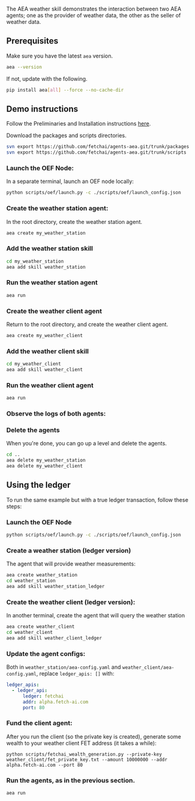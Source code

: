 The AEA weather skill demonstrates the interaction between two AEA agents; one as the provider of weather data, the other as the seller of weather data.


## Prerequisites

Make sure you have the latest `aea` version.

``` bash
aea --version
```

If not, update with the following.

``` bash
pip install aea[all] --force --no-cache-dir
```

## Demo instructions

Follow the Preliminaries and Installation instructions <a href="../quickstart" target=_blank>here</a>.


Download the packages and scripts directories.
``` bash
svn export https://github.com/fetchai/agents-aea.git/trunk/packages
svn export https://github.com/fetchai/agents-aea.git/trunk/scripts
```


### Launch the OEF Node:
In a separate terminal, launch an OEF node locally:
``` bash
python scripts/oef/launch.py -c ./scripts/oef/launch_config.json
```

### Create the weather station agent:
In the root directory, create the weather station agent.
``` bash
aea create my_weather_station
```


### Add the weather station skill 
``` bash
cd my_weather_station
aea add skill weather_station
```


### Run the weather station agent

``` bash
aea run
```


### Create the weather client agent
Return to the root directory, and create the weather client agent.
``` bash
aea create my_weather_client
```


### Add the weather client skill 
``` bash
cd my_weather_client
aea add skill weather_client
```


### Run the weather client agent

``` bash
aea run
```


### Observe the logs of both agents:



### Delete the agents

When you're done, you can go up a level and delete the agents.

``` bash
cd ..
aea delete my_weather_station
aea delete my_weather_client
```


## Using the ledger

To run the same example but with a true ledger transaction,
follow these steps:

### Launch the OEF Node

``` bash
python scripts/oef/launch.py -c ./scripts/oef/launch_config.json
```

### Create a weather station (ledger version)

The agent that will provide weather measurements:

``` bash
aea create weather_station 
cd weather_station
aea add skill weather_station_ledger
```

### Create the weather client (ledger version):

In another terminal, create the agent that will query the weather station

``` bash
aea create weather_client 
cd weather_client 
aea add skill weather_client_ledger
```

### Update the agent configs:

Both in `weather_station/aea-config.yaml` and
`weather_client/aea-config.yaml`, replace `ledger_apis: []` with:

``` yaml
ledger_apis:
  - ledger_api:
      ledger: fetchai
      addr: alpha.fetch-ai.com
      port: 80
```

### Fund the client agent:

After you run the client (so the private key is created), generate some wealth to your weather client FET address (it takes a while):
```
python scripts/fetchai_wealth_generation.py --private-key weather_client/fet_private_key.txt --amount 10000000 --addr alpha.fetch-ai.com --port 80
```

### Run the agents, as in the previous section.

``` bash
aea run
```

<br/>


